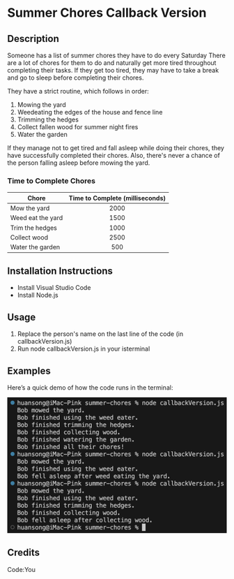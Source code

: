 # Summer Chores Callback Version

## Description

Someone has a list of summer chores they have to do every Saturday There are a lot of chores for them to do and naturally get more tired throughout completing their tasks. If they get too tired, they may have to take a break and go to sleep before completing their chores.

They have a strict routine, which follows in order:

1. Mowing the yard
2. Weedeating the edges of the house and fence line
3. Trimming the hedges
4. Collect fallen wood for summer night fires
5. Water the garden

If they manage not to get tired and fall asleep while doing their chores, they have successfully completed their chores. Also, there's never a chance of the person falling asleep before mowing the yard.

### Time to Complete Chores

| Chore             | Time to Complete (milliseconds) |
|-------------------|:-------------------------------:|
| Mow the yard      | 2000                            |
| Weed eat the yard | 1500                            |
| Trim the hedges   | 1000                            |
| Collect wood      | 2500                            |
| Water the garden  | 500                             |

## Installation Instructions

- Install Visual Studio Code
- Install Node.js

## Usage

1. Replace the person's name on the last line of the code (in callbackVersion.js)
2. Run node callbackVersion.js in your isterminal

## Examples

Here’s a quick demo of how the code runs in the terminal:

![Terminal Screenshot](screenshots/callbackVersion.png)

## Credits

Code:You